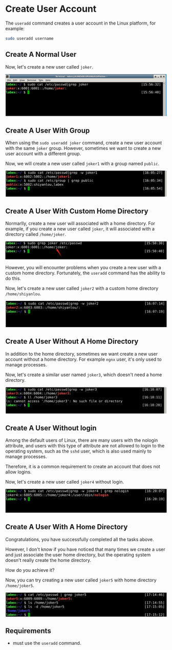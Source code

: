 # Create User Account

The `useradd` command creates a user account in the Linux platform, for example:

```bash
sudo useradd username
```

## Create A Normal User

Now, let's create a new user called `joker`.

![challenge-account-management-1-1](assets/challenge-account-management-1-1.png)

## Create A User With Group

When using the `sudo useradd joker` command, create a new user account with the same `joker` group. However, sometimes we want to create a new user account with a different group.

Now, we will create a new user called `joker1` with a group named `public`.

![challenge-account-management-1-2](assets/challenge-account-management-1-2.png)

## Create A User With Custom Home Directory

Normarlly, create a new user will associated with a home directory. For example, if you create a new user called `joker`, it will associated with a directory called `/home/joker`.

![challenge-account-management-1-3](assets/challenge-account-management-1-3.png)

However, you will encounter problems when you create a new user with a custom home directory. Fortunately, the `useradd` command has the ability to do this.

Now, let's create a new user called `joker2` with a custom home directory `/home/shiyanlou`.

![challenge-account-management-1-4](assets/challenge-account-management-1-4.png)

## Create A User Without A Home Directory

In addition to the home directory, sometimes we want create a new user account without a home directory. For example `ngnx` user, it's only used to manage processes.

Now, let's create a similar user named `joker3`, which doesn't need a home directory.

![challenge-account-management-1-5](assets/challenge-account-management-1-5.png)

## Create A User Without login

Among the default users of Linux, there are many users with the nologin attribute, and users with this type of attribute are not allowed to login to the operating system, such as the `sshd` user, which is also used mainly to manage processes.

Therefore, it is a common requirement to create an account that does not allow logins.

Now, let's create a new user called `joker4` without login.

![challenge-account-management-1-6](assets/challenge-account-management-1-6.png)

## Create A User With A Home Directory

Congratulations, you have successfully completed all the tasks above.

However, I don't know if you have noticed that many times we create a user and just associate the user home directory, but the operating system doesn't really create the home directory.

How do you achieve it?

Now, you can try creating a new user called `joker5` with home directory `/home/joker5`.

![challenge-account-management-1-7](assets/challenge-account-management-1-7.png)

## Requirements

- must use the `useradd` command.
